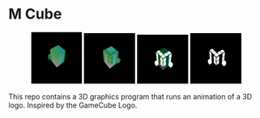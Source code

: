 # M Cube

<p align="center">
<img width="20%"src=https://raw.githubusercontent.com/meescool/mCube/main/img/pic1.PNG >
<img width="20%"src=https://raw.githubusercontent.com/meescool/mCube/main/img/pic2.PNG >
<img width="20%"src=https://raw.githubusercontent.com/meescool/mCube/main/img/pic3.PNG >
<img width="20%"src=https://raw.githubusercontent.com/meescool/mCube/main/img/pic.PNG >
</p>

This repo contains a 3D graphics program that runs an animation of a 3D logo. Inspired by the GameCube Logo.


